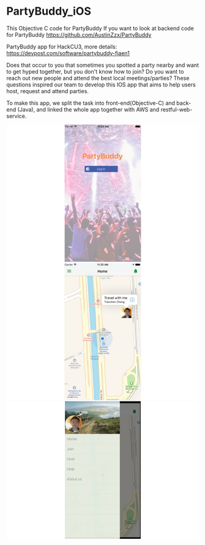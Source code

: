 # PartyBuddy_iOS
This Objective C code for PartyBuddy
If you want to look at backend code for PartyBuddy
https://github.com/AustinZzx/PartyBuddy

PartyBuddy app for HackCU3, more details:
https://devpost.com/software/partybuddy-fjaen1

Does that occur to you that sometimes you spotted a party nearby and want to get hyped together, but you don't know how to join? Do you want to reach out new people and attend the best local meetings/parties? These questions inspired our team to develop this IOS app that aims to help users host, request and attend parties.

To make this app, we split the task into front-end(Objective-C) and back-end (Java), and linked the whole app together with AWS and restful-web-service. 

![alt text](https://github.com/tianchez/PartyBuddy_iOS/raw/master/PartyBuddy_Screenshot0.jpg)
![alt text](https://github.com/tianchez/PartyBuddy_iOS/raw/master/PartyBuddy_Screenshot1.jpg)
![alt text](https://github.com/tianchez/PartyBuddy_iOS/raw/master/PartyBuddy_Screenshot2.jpg)


